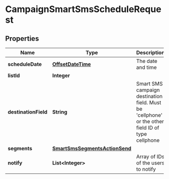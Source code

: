 

# CampaignSmartSmsScheduleRequest

## Properties

Name | Type | Description | Notes
------------ | ------------- | ------------- | -------------
**scheduleDate** | [**OffsetDateTime**](OffsetDateTime.md) | The date and time |  [optional]
**listId** | **Integer** |  | 
**destinationField** | **String** | Smart SMS campaign destination field. Must be &#39;cellphone&#39; or the other field ID of type                                 cellphone | 
**segments** | [**SmartSmsSegmentsActionSend**](SmartSmsSegmentsActionSend.md) |  | 
**notify** | **List&lt;Integer&gt;** | Array of IDs of the users to notify |  [optional]



